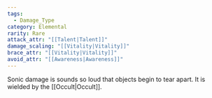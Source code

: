 ```yaml
---
tags:
  - Damage_Type
category: Elemental
rarity: Rare
attack_attr: "[[Talent|Talent]]"
damage_scaling: "[[Vitality|Vitality]]"
brace_attr: "[[Vitality|Vitality]]"
avoid_attr: "[[Awareness|Awareness]]"
---
```

Sonic damage is sounds so loud that objects begin to tear apart. It is wielded by the [[Occult|Occult]].